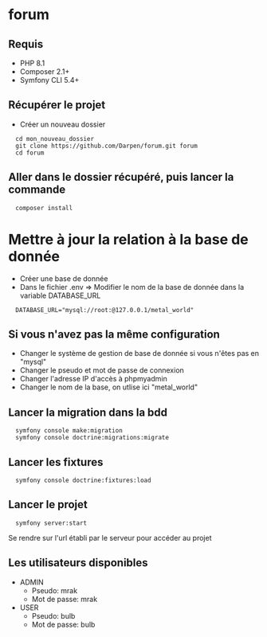 # forum

## Requis
- PHP 8.1
- Composer 2.1+
- Symfony CLI 5.4+

## Récupérer le projet
- Créer un nouveau dossier
```
  cd mon_nouveau_dossier
  git clone https://github.com/Darpen/forum.git forum
  cd forum
```

## Aller dans le dossier récupéré, puis lancer la commande
```
  composer install
```

# Mettre à jour la relation à la base de donnée
- Créer une base de donnée
- Dans le fichier .env => Modifier le nom de la base de donnée dans la variable DATABASE_URL
```
  DATABASE_URL="mysql://root:@127.0.0.1/metal_world"
```
## Si vous n'avez pas la même configuration
- Changer le système de gestion de base de donnée si vous n'êtes pas en "mysql"
- Changer le pseudo et mot de passe de connexion
- Changer l'adresse IP d'accès à phpmyadmin
- Changer le nom de la base, on utlise ici "metal_world"

## Lancer la migration dans la bdd
```
  symfony console make:migration 
  symfony console doctrine:migrations:migrate
```

## Lancer les fixtures
```
  symfony console doctrine:fixtures:load
```

## Lancer le projet
```
  symfony server:start
```
Se rendre sur l'url établi par le serveur pour accéder au projet

## Les utilisateurs disponibles
- ADMIN
  - Pseudo: mrak
  - Mot de passe: mrak
- USER
  - Pseudo: bulb
  - Mot de passe: bulb
